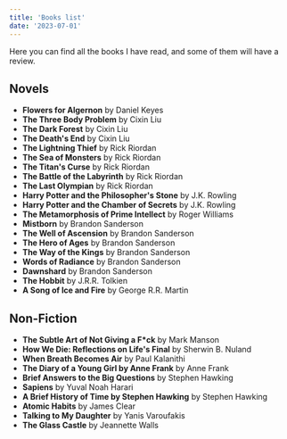 ```yaml
---
title: 'Books list'
date: '2023-07-01'
---
```

Here you can find all the books I have read, and some of them will have a review.

## Novels

-   **Flowers for Algernon** by Daniel Keyes
-   **The Three Body Problem** by Cixin Liu
-   **The Dark Forest** by Cixin Liu
-   **The Death's End** by Cixin Liu
-   **The Lightning Thief** by Rick Riordan
-   **The Sea of Monsters** by Rick Riordan
-   **The Titan's Curse** by Rick Riordan
-   **The Battle of the Labyrinth** by Rick Riordan
-   **The Last Olympian** by Rick Riordan
-   **Harry Potter and the Philosopher's Stone** by J.K. Rowling
-   **Harry Potter and the Chamber of Secrets** by J.K. Rowling
-   **The Metamorphosis of Prime Intellect** by Roger Williams
-   **Mistborn** by Brandon Sanderson
-   **The Well of Ascension** by Brandon Sanderson
-   **The Hero of Ages** by Brandon Sanderson
-   **The Way of the Kings** by Brandon Sanderson
-   **Words of Radiance** by Brandon Sanderson
-   **Dawnshard** by Brandon Sanderson
-   **The Hobbit** by J.R.R. Tolkien
-   **A Song of Ice and Fire** by George R.R. Martin

## Non-Fiction

-   **The Subtle Art of Not Giving a F*ck** by Mark Manson
-   **How We Die: Reflections on Life's Final** by Sherwin B. Nuland
-   **When Breath Becomes Air** by Paul Kalanithi
-   **The Diary of a Young Girl by Anne Frank** by Anne Frank
-   **Brief Answers to the Big Questions** by Stephen Hawking
-   **Sapiens** by Yuval Noah Harari
-   **A Brief History of Time by Stephen Hawking** by Stephen Hawking
-   **Atomic Habits** by James Clear
-   **Talking to My Daughter** by Yanis Varoufakis
-   **The Glass Castle** by Jeannette Walls